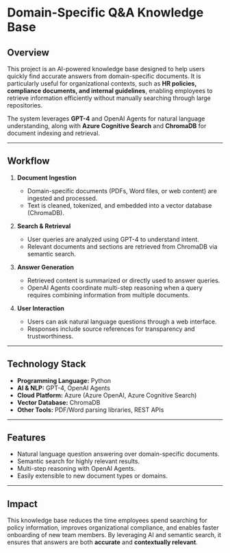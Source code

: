 # Domain-Specific Q&A Knowledge Base

## Overview

This project is an AI-powered knowledge base designed to help users quickly find accurate answers from domain-specific documents. It is particularly useful for organizational contexts, such as **HR policies, compliance documents, and internal guidelines**, enabling employees to retrieve information efficiently without manually searching through large repositories.

The system leverages **GPT-4** and OpenAI Agents for natural language understanding, along with **Azure Cognitive Search** and **ChromaDB** for document indexing and retrieval.

---

## Workflow

1. **Document Ingestion**
   - Domain-specific documents (PDFs, Word files, or web content) are ingested and processed.
   - Text is cleaned, tokenized, and embedded into a vector database (ChromaDB).

2. **Search & Retrieval**
   - User queries are analyzed using GPT-4 to understand intent.
   - Relevant documents and sections are retrieved from ChromaDB via semantic search.

3. **Answer Generation**
   - Retrieved content is summarized or directly used to answer queries.
   - OpenAI Agents coordinate multi-step reasoning when a query requires combining information from multiple documents.

4. **User Interaction**
   - Users can ask natural language questions through a web interface.
   - Responses include source references for transparency and trustworthiness.

---

## Technology Stack

- **Programming Language:** Python  
- **AI & NLP:** GPT-4, OpenAI Agents  
- **Cloud Platform:** Azure (Azure OpenAI, Azure Cognitive Search)  
- **Vector Database:** ChromaDB  
- **Other Tools:** PDF/Word parsing libraries, REST APIs  

---

## Features

- Natural language question answering over domain-specific documents.
- Semantic search for highly relevant results.
- Multi-step reasoning with OpenAI Agents.
- Easily extensible to new document types or domains.

---

## Impact

This knowledge base reduces the time employees spend searching for policy information, improves organizational compliance, and enables faster onboarding of new team members. By leveraging AI and semantic search, it ensures that answers are both **accurate** and **contextually relevant**.
